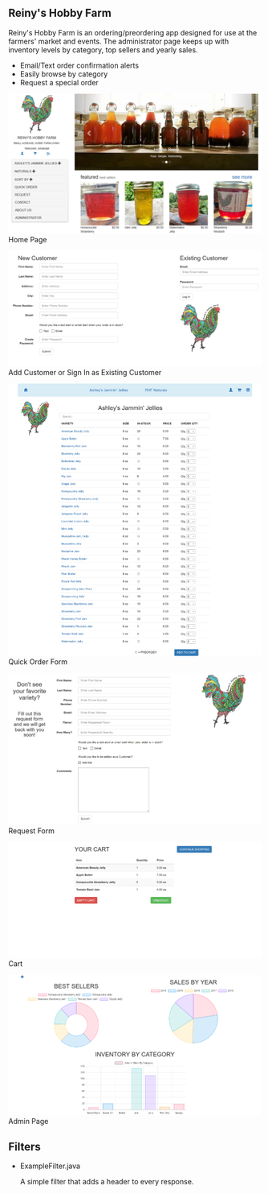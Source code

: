 
## Reiny's Hobby Farm

Reiny's Hobby Farm is an ordering/preordering app designed for use at the farmers' market and events. The administrator
page keeps up with inventory levels by category, top sellers and yearly sales.

- Email/Text order confirmation alerts
- Easily browse by category
- Request a special order

![alt text](https://github.com/theafergie/reinyshobbyfarm/blob/master/public/images/1.png)
Home Page

![alt text](https://github.com/theafergie/reinyshobbyfarm/blob/master/public/images/2.png)
Add Customer or Sign In as Existing Customer

![alt text](https://github.com/theafergie/reinyshobbyfarm/blob/master/public/images/4.png)
Quick Order Form

![alt text](https://github.com/theafergie/reinyshobbyfarm/blob/master/public/images/6.png)
Request Form

![alt text](https://github.com/theafergie/reinyshobbyfarm/blob/master/public/images/10.png)
Cart

![alt text](https://github.com/theafergie/reinyshobbyfarm/blob/master/public/images/9.png)
Admin Page




## Filters

- ExampleFilter.java

  A simple filter that adds a header to every response.